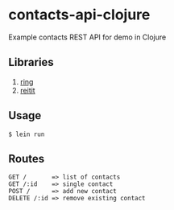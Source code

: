 # contacts-api-clojure

Example contacts REST API for demo in Clojure

## Libraries

1. [ring](https://github.com/ring-clojure/ring)
2. [reitit](https://github.com/metosin/reitit)

## Usage

    $ lein run

## Routes

    GET /       => list of contacts
    GET /:id    => single contact
    POST /      => add new contact
    DELETE /:id => remove existing contact

